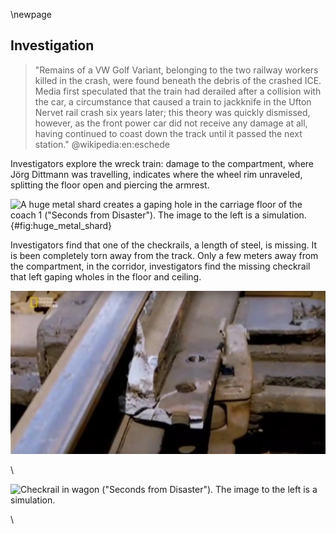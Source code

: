 \newpage

## Investigation

> "Remains of a VW Golf Variant, belonging to the two railway workers killed in the crash, were found beneath the debris of the crashed ICE. Media first speculated that the train had derailed after a collision with the car, a circumstance that caused a train to jackknife in the Ufton Nervet rail crash six years later; this theory was quickly dismissed, however, as the front power car did not receive any damage at all, having continued to coast down the track until it passed the next station." @wikipedia:en:eschede

Investigators explore the wreck train: damage to the compartment, where Jörg
Dittmann was travelling, indicates where the wheel rim unraveled, splitting the
floor open and piercing the armrest.

![A huge metal shard creates a gaping hole in the carriage
floor of the coach 1 ("Seconds from Disaster"). The image to the left is a simulation.](files/Eschede/00_HugeMetalShard.jpg "01"){#fig:huge_metal_shard}

Investigators find that one of the checkrails, a length of steel, is missing.
It is been completely torn away from the track. Only a few meters away from the
compartment, in the corridor, investigators find the missing checkrail that left
gaping wholes in the floor and ceiling.

![Broken rail](files/Eschede/General_05_BrokenRail.jpg "05")

\

![Checkrail in wagon ("Seconds from Disaster"). The image to the left is a
simulation.](files/Eschede/Wagon_Checkrail_Photos.jpg "01")

\
